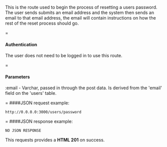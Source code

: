 <!-- --- title: NAME OF THE ROUTE -->

This is the route used to begin the process of resetting a users password. The user sends submits an email address and the system then sends an email to that email address, the email will contain instructions on how the rest of the reset process should go.

=
#### Authentication

The user does not need to be logged in to use this route.

=
#### Parameters

:email - Varchar, passed in through the post data. Is derived from the 'email' field on the 'users' table. 

=
####JSON request example:
```
http://0.0.0.0:3000/users/password
```

=
####JSON response example:

```
NO JSON RESPONSE
```

This requests provides a <strong>HTML 201</strong> on success.